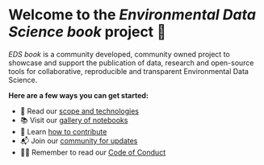 # Welcome to the _Environmental Data Science book_ project 👋

_EDS book_ is a community developed, community owned project to showcase and support the publication of data, research and open-source tools for collaborative, reproducible and transparent Environmental Data Science. 

**Here are a few ways you can get started:**
- 🎯 Read our [scope and technologies]()
- 📚 Visit our [gallery of notebooks]()
- 🌟 Learn [how to contribute]()
- 📬 Join our [community for updates]()
- 👩‍💻 Remember to read our [Code of Conduct]()
